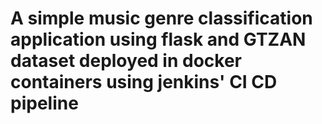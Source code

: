 # A simple music genre classification application using flask and GTZAN dataset deployed in docker containers using jenkins' CI CD pipeline
